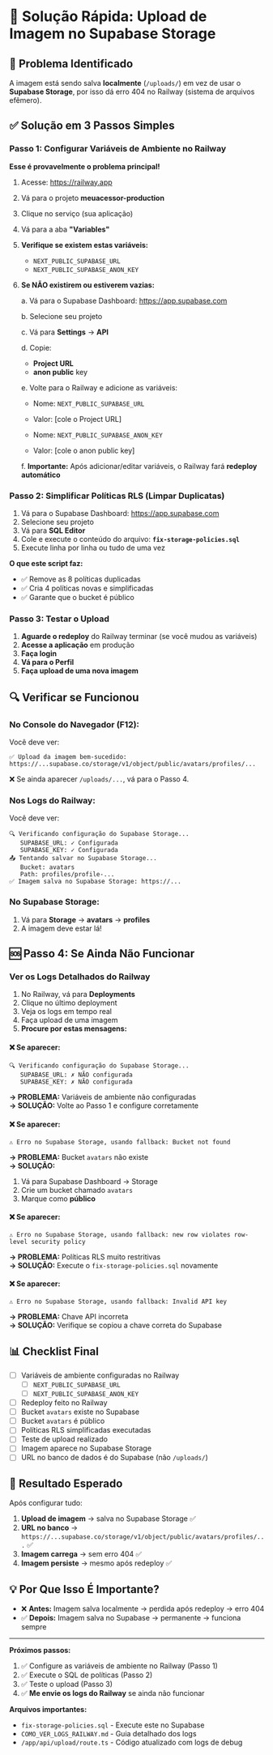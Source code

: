 # 🚀 Solução Rápida: Upload de Imagem no Supabase Storage

## 🎯 Problema Identificado

A imagem está sendo salva **localmente** (`/uploads/`) em vez de usar o **Supabase Storage**, por isso dá erro 404 no Railway (sistema de arquivos efêmero).

## ✅ Solução em 3 Passos Simples

### Passo 1: Configurar Variáveis de Ambiente no Railway

**Esse é provavelmente o problema principal!**

1. Acesse: https://railway.app
2. Vá para o projeto **meuacessor-production**
3. Clique no serviço (sua aplicação)
4. Vá para a aba **"Variables"**

5. **Verifique se existem estas variáveis:**
   - `NEXT_PUBLIC_SUPABASE_URL`
   - `NEXT_PUBLIC_SUPABASE_ANON_KEY`

6. **Se NÃO existirem ou estiverem vazias:**
   
   a. Vá para o Supabase Dashboard: https://app.supabase.com
   
   b. Selecione seu projeto
   
   c. Vá para **Settings** → **API**
   
   d. Copie:
      - **Project URL** 
      - **anon public** key
   
   e. Volte para o Railway e adicione as variáveis:
      - Nome: `NEXT_PUBLIC_SUPABASE_URL`
      - Valor: [cole o Project URL]
      
      - Nome: `NEXT_PUBLIC_SUPABASE_ANON_KEY`
      - Valor: [cole o anon public key]
   
   f. **Importante:** Após adicionar/editar variáveis, o Railway fará **redeploy automático**

### Passo 2: Simplificar Políticas RLS (Limpar Duplicatas)

1. Vá para o Supabase Dashboard: https://app.supabase.com
2. Selecione seu projeto
3. Vá para **SQL Editor**
4. Cole e execute o conteúdo do arquivo: **`fix-storage-policies.sql`**
5. Execute linha por linha ou tudo de uma vez

**O que este script faz:**
- ✅ Remove as 8 políticas duplicadas
- ✅ Cria 4 políticas novas e simplificadas
- ✅ Garante que o bucket é público

### Passo 3: Testar o Upload

1. **Aguarde o redeploy** do Railway terminar (se você mudou as variáveis)
2. **Acesse a aplicação** em produção
3. **Faça login**
4. **Vá para o Perfil**
5. **Faça upload de uma nova imagem**

## 🔍 Verificar se Funcionou

### No Console do Navegador (F12):
Você deve ver:
```
✅ Upload da imagem bem-sucedido: https://...supabase.co/storage/v1/object/public/avatars/profiles/...
```

❌ Se ainda aparecer `/uploads/...`, vá para o Passo 4.

### Nos Logs do Railway:
Você deve ver:
```
🔍 Verificando configuração do Supabase Storage...
   SUPABASE_URL: ✓ Configurada
   SUPABASE_KEY: ✓ Configurada
📤 Tentando salvar no Supabase Storage...
   Bucket: avatars
   Path: profiles/profile-...
✅ Imagem salva no Supabase Storage: https://...
```

### No Supabase Storage:
1. Vá para **Storage** → **avatars** → **profiles**
2. A imagem deve estar lá!

## 🆘 Passo 4: Se Ainda Não Funcionar

### Ver os Logs Detalhados do Railway

1. No Railway, vá para **Deployments**
2. Clique no último deployment
3. Veja os logs em tempo real
4. Faça upload de uma imagem
5. **Procure por estas mensagens:**

#### ❌ Se aparecer:
```
🔍 Verificando configuração do Supabase Storage...
   SUPABASE_URL: ✗ NÃO configurada
   SUPABASE_KEY: ✗ NÃO configurada
```

**→ PROBLEMA:** Variáveis de ambiente não configuradas  
**→ SOLUÇÃO:** Volte ao Passo 1 e configure corretamente

#### ❌ Se aparecer:
```
⚠️ Erro no Supabase Storage, usando fallback: Bucket not found
```

**→ PROBLEMA:** Bucket `avatars` não existe  
**→ SOLUÇÃO:** 
1. Vá para Supabase Dashboard → Storage
2. Crie um bucket chamado `avatars`
3. Marque como **público**

#### ❌ Se aparecer:
```
⚠️ Erro no Supabase Storage, usando fallback: new row violates row-level security policy
```

**→ PROBLEMA:** Políticas RLS muito restritivas  
**→ SOLUÇÃO:** Execute o `fix-storage-policies.sql` novamente

#### ❌ Se aparecer:
```
⚠️ Erro no Supabase Storage, usando fallback: Invalid API key
```

**→ PROBLEMA:** Chave API incorreta  
**→ SOLUÇÃO:** Verifique se copiou a chave correta do Supabase

## 📊 Checklist Final

- [ ] Variáveis de ambiente configuradas no Railway
  - [ ] `NEXT_PUBLIC_SUPABASE_URL`
  - [ ] `NEXT_PUBLIC_SUPABASE_ANON_KEY`
- [ ] Redeploy feito no Railway
- [ ] Bucket `avatars` existe no Supabase
- [ ] Bucket `avatars` é público
- [ ] Políticas RLS simplificadas executadas
- [ ] Teste de upload realizado
- [ ] Imagem aparece no Supabase Storage
- [ ] URL no banco de dados é do Supabase (não `/uploads/`)

## 🎯 Resultado Esperado

Após configurar tudo:

1. **Upload de imagem** → salva no Supabase Storage ✅
2. **URL no banco** → `https://...supabase.co/storage/v1/object/public/avatars/profiles/...` ✅
3. **Imagem carrega** → sem erro 404 ✅
4. **Imagem persiste** → mesmo após redeploy ✅

## 💡 Por Que Isso É Importante?

- ❌ **Antes:** Imagem salva localmente → perdida após redeploy → erro 404
- ✅ **Depois:** Imagem salva no Supabase → permanente → funciona sempre

---

**Próximos passos:**

1. ✅ Configure as variáveis de ambiente no Railway (Passo 1)
2. ✅ Execute o SQL de políticas (Passo 2)
3. ✅ Teste o upload (Passo 3)
4. ✅ **Me envie os logs do Railway** se ainda não funcionar

**Arquivos importantes:**
- `fix-storage-policies.sql` - Execute este no Supabase
- `COMO_VER_LOGS_RAILWAY.md` - Guia detalhado dos logs
- `/app/api/upload/route.ts` - Código atualizado com logs de debug
